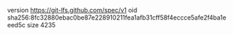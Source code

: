 version https://git-lfs.github.com/spec/v1
oid sha256:8fc32880ebac0be87e228910211fea1afb31cff58f4eccce5afe2f4ba1eeed5c
size 4235

